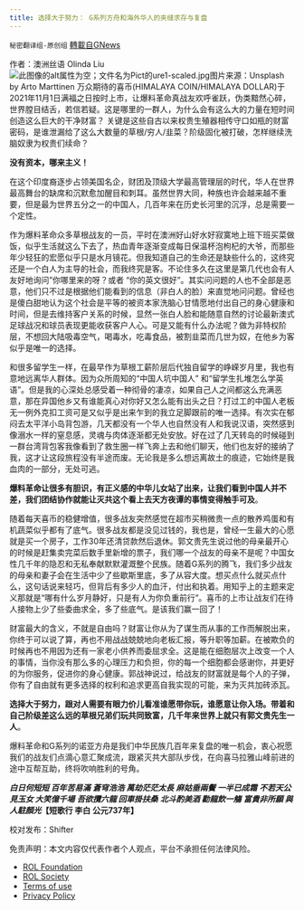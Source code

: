 ```yaml
---
title: 选择大于努力： G系列方舟和海外华人的夹缝求存与复盘
---
```

`秘密翻译组-原创组` [轉載自GNews](https://gnews.org/zh-hans/1660104/)

作者：澳洲丝语 Olinda Liu
![此图像的alt属性为空；文件名为Pict的ure1-scaled.jpg](https://assets.gnews.org/wp-content/uploads/2021/11/Pict%E7%9A%84ure1-scaled.jpg)图片来源：Unsplash by Arto Marttinen
万众期待的喜币(HIMALAYA COIN/HIMALAYA DOLLAR)于2021年11月1日满福之日按时上市，让爆料革命真战友欢呼雀跃，伪类黯然心碎，世界膛目结舌，若信若疑。这是哪里的一群人，为什么会有这么大的力量在短时间创造这么巨大的干净财富？ 关键是这些自古以来权贵生殖器相传守口如瓶的财富密码，是谁泄漏给了这么大数量的草根/穷人/韭菜？阶级固化被打破，怎样继续洗脑奴隶为权贵们续命？

**没有资本，哪来主义！**

在这个印度裔逐步占领美国名企，财团及顶级大学最高管理层的时代，华人在世界最高舞台的缺席和沉默愈加醒目和刺耳。虽然世界大同，种族也许会越来越不重要，但是最为世界五分之一的中国人，几百年来在历史长河里的沉浮，总是需要一个定性。

作为爆料革命众多草根战友的一员，平时在澳洲好山好水好寂寞地上班下班买菜做饭，似乎生活就这么下去了，热血青年逐渐变成每日保温杯泡枸杞的大爷，而那些年少轻狂的宏愿似乎只是水月镜花。但我知道自己的生命还是缺些什么的，这终究还是一个白人为主导的社会，而我终究是客。不论住多久在这里是第几代也会有人友好地询问”你哪里来的呀？或者 “你的英文很好”。其实问问题的人也不全部是恶意，他们只不过是根据他们能看到的信息（非白人的脸）来直觉地问问题。曾经也是傻白甜地认为这个社会是平等的被资本家洗脑心甘情愿地付出自己的身心健康和时间，但是去维持客户关系的时候，显然一张白人脸和能随意自然的讨论最新澳式足球战况和球员表现更能收获客户人心。可是又能有什么办法呢？做为非特权阶层，不想回大陆吸毒空气，喝毒水，吃毒食品，被割韭菜而几世为奴，在他乡为客似乎是唯一的选择。

和很多留学生一样，在最早作为草根工薪阶层后代独自留学的峥嵘岁月里，我也有意地远离华人群体。因为众所周知的“中国人坑中国人” 和“留学生扎堆怎么学英语”。但是我的心深处总感受着一种彻骨的凄凉，如果自己人之间都这么充满恶意，那在异国他乡又有谁能真心对你好又怎么能有出头之日？打过工的中国人老板无一例外克扣工资可是又似乎是出来乍到的我立足脚跟前的唯一选择。有次实在郁闷去太平洋小岛背包游，几天都没有一个华人也自然没有人和我说汉语，突然感到像溺水一样的窒息感，灵魂与肉体逐渐都无处安放。好在过了几天转岛的时候碰到一群台湾背包客我像看到了救生圈一样飞奔上去和他们聊天，他们也友好的接纳了我，这才让这段旅程没有半途而废。无论我是多么想远离故土的痕迹，它始终是我血肉的一部分，无处可逃。

**爆料革命让很多有胆识，有正义感的中华儿女站了出来，让我们看到中国人并不差，我们团结协作就能让灭共这个看上去天方夜谭的事情变得触手可及**。

随着每天喜币的稳健增值，很多战友突然感觉在超市买稍微贵一点的散养鸡蛋和有机蔬菜似乎都有了底气。很多战友都是没见过钱的，我也是，曾经一生最大的心愿就是买一个房子，工作30年还清贷款然后退休。郭文贵先生说过他的母亲最开心的时候是赶集卖完菜后数手里新增的票子，我们哪一个战友的母亲不是呢？中国女性几千年的隐忍和无私奉献默默灌溉整个民族。随着G系列的腾飞，我们多少战友的母亲和妻子会在生活中少了些歇斯里底，多了从容大度。想买点什么就买点什么，这句话说来轻巧，但背后有多少人的血汗，付出和执着。用知乎上的主题来定义那就是“哪有什么岁月静好，只是有人为你负重前行”。喜币的上市让战友们在待人接物上少了些委曲求全，多了些底气。是该我们赢一回了！

财富最大的含义，不就是自由吗？财富让你从为了谋生而从事的工作而解脱出来，你终于可以说了算，再也不用战战兢兢地向老板汇报，等升职等加薪。在被欺负的时候再也不用因为还有一家老小供养而委屈求全。这是能在细胞层次上改变一个人的事情，当你没有那么多的心理压力和负担，你的每一个细胞都会感谢你，并更好的为你服务，促进你的身心健康。郭战神说过，给战友的财富就是每个人的子弹，你有了自由就有更多选择的权利和追求更高自我实现的可能，来为灭共加砖添瓦。

**选择大于努力，跟对人需要有眼力价儿看准谁愿带你玩，谁愿意让你入场。带着和自己阶级差这么远的草根兄弟们玩共同致富，几千年来世界上就只有郭文贵先生一人**。

爆料革命和G系列的诺亚方舟是我们中华民族几百年来复盘的唯一机会，衷心祝愿我们的战友们点滴心意汇聚成流，跟紧灭共大部队步伐，在向喜马拉雅山峰前进的途中互帮互助，终将吹响胜利的号角。

***白日何短短 百年苦易滿***
***蒼穹浩浩 萬劫茫茫太長***
***麻姑垂兩鬢 一半已成霜***
***不若天公見玉女 大笑億千場***
***吾欲攬六龍 回車掛扶桑***
***北斗酌美酒 勸龍飲一觴***
***富貴非所願 與人駐顏光*【短歌行 李白 公元737年】**

校对发布：Shifter

 

免责声明：本文内容仅代表作者个人观点，平台不承担任何法律风险。

- [ROL Foundation](https://rolfoundation.org/)
- [ROL Society](https://rolsociety.org/)
- [Terms of use](https://gnews.org/terms-of-use-3/)
- [Privacy Policy](https://gnews.org/privacy-policy/)
